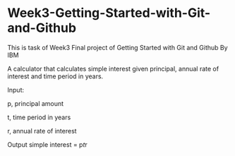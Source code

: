 # Week3-Getting-Started-with-Git-and-Github
This is task of Week3 Final project of Getting Started with Git and Github By IBM

A calculator that calculates simple interest given principal, annual rate of interest and time period in years.

Input:

   p, principal amount
   
   t, time period in years
   
   r, annual rate of interest

Output
   simple interest = p*t*r
